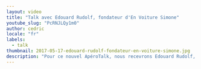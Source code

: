 ```yaml
---
layout: video
title: "Talk avec Edouard Rudolf, fondateur d'En Voiture Simone"
youtube_slug: "PcRNJLQy1m0"
author: cedric
locale: "fr"
labels:
  - talk
thumbnail: 2017-05-17-edouard-rudolf-fondateur-en-voiture-simone.jpg
description: "Pour ce nouvel ApéroTalk, nous recevrons Edouard Rudolf, fondateur d'En Voiture Simone et Alumni du premier batch du Wagon, qui révolutionne le permis de conduire avec la première auto-école en ligne !"
---
```

